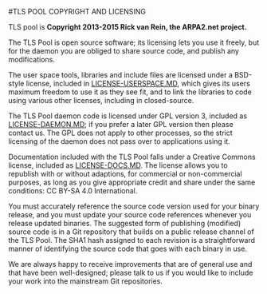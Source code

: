 #TLS POOL COPYRIGHT AND LICENSING

TLS pool is **Copyright 2013-2015 Rick van Rein, the ARPA2.net project.**

The TLS Pool is open source software; its licensing lets you use it freely, but for the daemon you are obliged to share source code, and publish any modifications.

The user space tools, libraries and include files are licensed under a BSD-style license, included in [LICENSE-USERSPACE.MD](LICENSE-USERSPACE.MD), which gives its users maximum freedom to use it as they see fit, and to link the libraries to code using various other licenses, including in closed-source.

The TLS Pool daemon code is licensed under GPL version 3, included as [LICENSE-DAEMON.MD](LICENSE-DAEMON.MD); if you prefer a later GPL version then please contact us.  The GPL does not apply to other processes, so the strict licensing of the daemon does not pass over to applications using it.

Documentation included with the TLS Pool falls under a Creative Commons license, included as [LICENSE-DOCS.MD](LICENSE-DOCS.MD).  The license allows you to republish with or without adaptions, for commercial or non-commercial purposes, as long as you give appropriate credit and share under the same conditions: CC BY-SA 4.0 International.

You must accurately reference the source code version used for your binary release, and you must update your source code references whenever you release updated binaries.  The suggested form of publishing (modified) source code is in a Git repository that builds on a public release channel of the TLS Pool.  The SHA1 hash assigned to each revision is a straightforward manner of identifying the source code that goes with each binary in use.

We are always happy to receive improvements that are of general use and that have been well-designed; please talk to us if you would like to include your work into the mainstream Git repositories.

